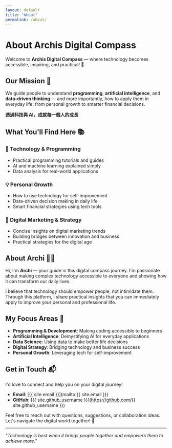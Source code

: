 ```yaml
---
layout: default
title: "About"
permalink: /about/
---
```


# About Archis Digital Compass

Welcome to **Archis Digital Compass** — where technology becomes accessible, inspiring, and practical! 🧭

## Our Mission 🎯

We guide people to understand **programming**, **artificial intelligence**, and **data-driven thinking** — and more importantly, how to apply them in everyday life: from personal growth to smarter financial decisions.

**透過科技與 AI，成就每一個人的成長**

## What You'll Find Here 📚

### 🔧 Technology & Programming
- Practical programming tutorials and guides
- AI and machine learning explained simply
- Data analysis for real-world applications

### 💡 Personal Growth
- How to use technology for self-improvement
- Data-driven decision making in daily life
- Smart financial strategies using tech tools

### 🚀 Digital Marketing & Strategy
- Concise insights on digital marketing trends
- Building bridges between innovation and business
- Practical strategies for the digital age

## About Archi 👨‍💻

Hi, I'm **Archi** — your guide in this digital compass journey. I'm passionate about making complex technology accessible to everyone and showing how it can transform our daily lives.

I believe that technology should empower people, not intimidate them. Through this platform, I share practical insights that you can immediately apply to improve your personal and professional life.

## My Focus Areas 🎯

- **Programming & Development**: Making coding accessible to beginners
- **Artificial Intelligence**: Demystifying AI for everyday applications  
- **Data Science**: Using data to make better life decisions
- **Digital Strategy**: Bridging technology and business success
- **Personal Growth**: Leveraging tech for self-improvement

## Get in Touch 📬

I'd love to connect and help you on your digital journey!

- **Email**: [{{ site.email }}](mailto:{{ site.email }})
- **GitHub**: [{{ site.github_username }}](https://github.com/{{ site.github_username }})

Feel free to reach out with questions, suggestions, or collaboration ideas. Let's navigate the digital world together! 🌟

---

*"Technology is best when it brings people together and empowers them to achieve more."*